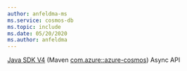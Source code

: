 ```yaml
---
author: anfeldma-ms
ms.service: cosmos-db
ms.topic: include
ms.date: 05/20/2020
ms.author: anfeldma
---
```


[Java SDK V4](../articles/cosmos-db/sql-api-sdk-java-v4.md) (Maven [com.azure::azure-cosmos](https://mvnrepository.com/artifact/com.azure/azure-cosmos)) Async API